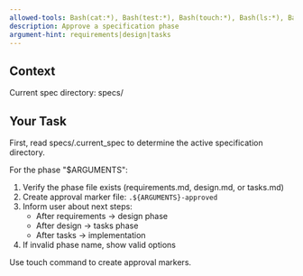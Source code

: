 ```yaml
---
allowed-tools: Bash(cat:*), Bash(test:*), Bash(touch:*), Bash(ls:*), Bash(echo:*), Read, Write, Glob
description: Approve a specification phase
argument-hint: requirements|design|tasks
---
```


## Context

Current spec directory: specs/

## Your Task

First, read specs/.current_spec to determine the active specification directory.

For the phase "$ARGUMENTS":

1. Verify the phase file exists (requirements.md, design.md, or tasks.md)
2. Create approval marker file: `.${ARGUMENTS}-approved`
3. Inform user about next steps:
   - After requirements → design phase
   - After design → tasks phase
   - After tasks → implementation
4. If invalid phase name, show valid options

Use touch command to create approval markers.